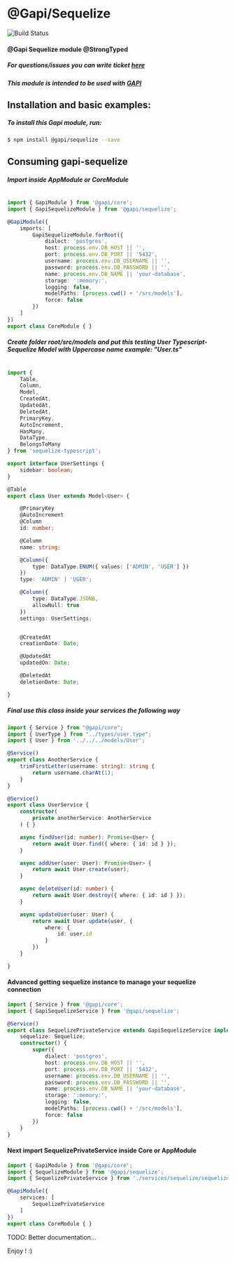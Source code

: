 # @Gapi/Sequelize

![Build Status](http://gitlab.youvolio.com/gapi/gapi/badges/branch/build.svg)

#### @Gapi Sequelize module @StrongTyped

##### For questions/issues you can write ticket [here](http://gitlab.youvolio.com/gapi/gapi-sequelize/issues)
##### This module is intended to be used with [GAPI](https://github.com/Stradivario/gapi)

## Installation and basic examples:
##### To install this Gapi module, run:

```bash
$ npm install @gapi/sequelize --save
```

## Consuming gapi-sequelize

##### Import inside AppModule or CoreModule
```typescript

import { GapiModule } from '@gapi/core';
import { GapiSequelizeModule } from '@gapi/sequelize';

@GapiModule({
    imports: [
        GapiSequelizeModule.forRoot({
            dialect: 'postgres',
            host: process.env.DB_HOST || '',
            port: process.env.DB_PORT || '5432',
            username: process.env.DB_USERNAME || '',
            password: process.env.DB_PASSWORD || '',
            name: process.env.DB_NAME || 'your-database',
            storage: ':memory:',
            logging: false,
            modelPaths: [process.cwd() + '/src/models'],
            force: false
        })
    ]
})
export class CoreModule { }
```

##### Create folder root/src/models and put this testing User Typescript-Sequelize Model with Uppercase name example: "User.ts"
```typescript

import {
    Table,
    Column,
    Model,
    CreatedAt,
    UpdatedAt,
    DeletedAt,
    PrimaryKey,
    AutoIncrement,
    HasMany,
    DataType,
    BelongsToMany
} from 'sequelize-typescript';

export interface UserSettings {
    sidebar: boolean;
}

@Table
export class User extends Model<User> {

    @PrimaryKey
    @AutoIncrement
    @Column
    id: number;

    @Column
    name: string;

    @Column({
        type: DataType.ENUM({ values: ['ADMIN', 'USER'] })
    })
    type: 'ADMIN' | 'USER';

    @Column({
        type: DataType.JSONB,
        allowNull: true
    })
    settings: UserSettings;


    @CreatedAt
    creationDate: Date;

    @UpdatedAt
    updatedOn: Date;

    @DeletedAt
    deletionDate: Date;

}

```

##### Final use this class inside your services the following way

```typescript
import { Service } from "@gapi/core";
import { UserType } from "../types/user.type";
import { User } from '../../../models/User';

@Service()
export class AnotherService {
    trimFirstLetter(username: string): string {
        return username.charAt(1);
    }
}

@Service()
export class UserService {
    constructor(
        private anotherService: AnotherService
    ) { }

    async findUser(id: number): Promise<User> {
        return await User.find({ where: { id: id } });
    }

    async addUser(user: User): Promise<User> {
        return await User.create(user);
    }

    async deleteUser(id: number) {
        return await User.destroy({ where: { id: id } });
    }

    async updateUser(user: User) {
        return await User.update(user, {
            where: {
                id: user.id
            }
        })
    }

}

```



#### Advanced getting sequelize instance to manage your sequelize connection

```typescript 
import { Service } from '@gapi/core';
import { GapiSequelizeService } from '@gapi/sequelize';

@Service()
export class SequelizePrivateService extends GapiSequelizeService implements GapiSequelizeService {
    sequelize: Sequelize;
    constructor() {
        super({
            dialect: 'postgres',
            host: process.env.DB_HOST || '',
            port: process.env.DB_PORT || '5432',
            username: process.env.DB_USERNAME || '',
            password: process.env.DB_PASSWORD || '',
            name: process.env.DB_NAME || 'your-database',
            storage: ':memory:',
            logging: false,
            modelPaths: [process.cwd() + '/src/models'],
            force: false
        })
    }
}

```

#### Next import SequelizePrivateService inside Core or AppModule

```typescript
import { GapiModule } from '@gapi/core';
import { SequelizeModule } from '@gapi/sequelize';
import { SequelizePrivateService } from './services/sequelize/sequelize.service.ts';

@GapiModule({
    services: [
        SequelizePrivateService
    ]
})
export class CoreModule { }

```


TODO: Better documentation...

Enjoy ! :)
